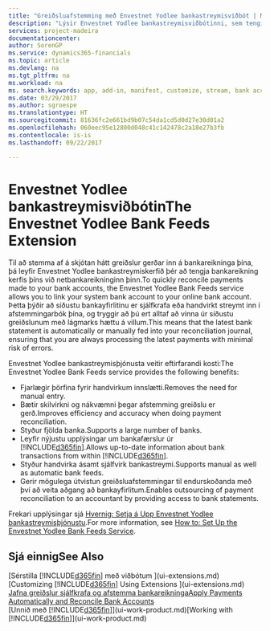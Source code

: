 ```yaml
---
title: "Greiðsluafstemming með Envestnet Yodlee bankastreymisviðbót | Microsoft Docs"
description: "Lýsir Envestnet Yodlee bankastreymisviðbótinni, sem tengist bankareikningum svo þú getir afstemmt greiðslur á fljótlegan máta."
services: project-madeira
documentationcenter: 
author: SorenGP
ms.service: dynamics365-financials
ms.topic: article
ms.devlang: na
ms.tgt_pltfrm: na
ms.workload: na
ms. search.keywords: app, add-in, manifest, customize, stream, bank account link
ms.date: 03/29/2017
ms.author: sgroespe
ms.translationtype: HT
ms.sourcegitcommit: 81636fc2e661bd9b07c54da1cd5d0d27e30d01a2
ms.openlocfilehash: 060eec95e12800d048c41c142478c2a18e27b3fb
ms.contentlocale: is-is
ms.lasthandoff: 09/22/2017

---
```

# <a name="the-envestnet-yodlee-bank-feeds-extension"></a><span data-ttu-id="70172-103">Envestnet Yodlee bankastreymisviðbótin</span><span class="sxs-lookup"><span data-stu-id="70172-103">The Envestnet Yodlee Bank Feeds Extension</span></span>
<span data-ttu-id="70172-104">Til að stemma af á skjótan hátt greiðslur gerðar inn á bankareikninga þína, þá leyfir Envestnet Yodlee bankastreymiskerfið þér að tengja bankareikning kerfis þíns við netbankareikninginn þinn.</span><span class="sxs-lookup"><span data-stu-id="70172-104">To quickly reconcile payments made to your bank accounts, the Envestnet Yodlee Bank Feeds service allows you to link your system bank account to your online bank account.</span></span> <span data-ttu-id="70172-105">Þetta þýðir að síðustu bankayfirlitinu er sjálfkrafa eða handvirkt streymt inn í afstemmingarbók þína, og tryggir að þú ert alltaf að vinna úr síðustu greiðslunum með lágmarks hættu á villum.</span><span class="sxs-lookup"><span data-stu-id="70172-105">This means that the latest bank statement is automatically or manually fed into your reconciliation journal, ensuring that you are always processing the latest payments with minimal risk of errors.</span></span>

<span data-ttu-id="70172-106">Envestnet Yodlee bankastreymisþjónusta veitir eftirfarandi kosti:</span><span class="sxs-lookup"><span data-stu-id="70172-106">The Envestnet Yodlee Bank Feeds service provides the following benefits:</span></span>

* <span data-ttu-id="70172-107">Fjarlægir þörfina fyrir handvirkum innslætti.</span><span class="sxs-lookup"><span data-stu-id="70172-107">Removes the need for manual entry.</span></span>
* <span data-ttu-id="70172-108">Bætir skilvirkni og nákvæmni þegar afstemming greiðslu er gerð.</span><span class="sxs-lookup"><span data-stu-id="70172-108">Improves efficiency and accuracy when doing payment reconciliation.</span></span>
* <span data-ttu-id="70172-109">Styður fjölda banka.</span><span class="sxs-lookup"><span data-stu-id="70172-109">Supports a large number of banks.</span></span>
* <span data-ttu-id="70172-110">Leyfir nýjustu upplýsingar um bankafærslur úr [!INCLUDE[d365fin](includes/d365fin_md.md)].</span><span class="sxs-lookup"><span data-stu-id="70172-110">Allows up-to-date information about bank transactions from within [!INCLUDE[d365fin](includes/d365fin_md.md)].</span></span>
* <span data-ttu-id="70172-111">Styður handvirka ásamt sjálfvirk bankastreymi.</span><span class="sxs-lookup"><span data-stu-id="70172-111">Supports manual as well as automatic bank feeds.</span></span>
* <span data-ttu-id="70172-112">Gerir mögulega útvistun greiðsluafstemmingar til endurskoðanda með því að veita aðgang að bankayfirlitum.</span><span class="sxs-lookup"><span data-stu-id="70172-112">Enables outsourcing of payment reconciliation to an accountant by providing access to bank statements.</span></span>

<span data-ttu-id="70172-113">Frekari upplýsingar sjá [Hvernig: Setja á Upp Envestnet Yodlee bankastreymisþjónustu](bank-how-setup-bank-statement-service.md).</span><span class="sxs-lookup"><span data-stu-id="70172-113">For more information, see [How to: Set Up the Envestnet Yodlee Bank Feeds Service](bank-how-setup-bank-statement-service.md).</span></span>

## <a name="see-also"></a><span data-ttu-id="70172-114">Sjá einnig</span><span class="sxs-lookup"><span data-stu-id="70172-114">See Also</span></span>
<span data-ttu-id="70172-115">[Sérstilla [!INCLUDE[d365fin](includes/d365fin_md.md)] með viðbótum ](ui-extensions.md)  </span><span class="sxs-lookup"><span data-stu-id="70172-115">[Customizing [!INCLUDE[d365fin](includes/d365fin_md.md)] Using Extensions ](ui-extensions.md)  </span></span>  
[<span data-ttu-id="70172-116">Jafna greiðslur sjálfkrafa og afstemma bankareikninga</span><span class="sxs-lookup"><span data-stu-id="70172-116">Apply Payments Automatically and Reconcile Bank Accounts</span></span>](receivables-apply-payments-auto-reconcile-bank-accounts.md)  
<span data-ttu-id="70172-117">[Unnið með [!INCLUDE[d365fin](includes/d365fin_md.md)]](ui-work-product.md)</span><span class="sxs-lookup"><span data-stu-id="70172-117">[Working with [!INCLUDE[d365fin](includes/d365fin_md.md)]](ui-work-product.md)</span></span>

